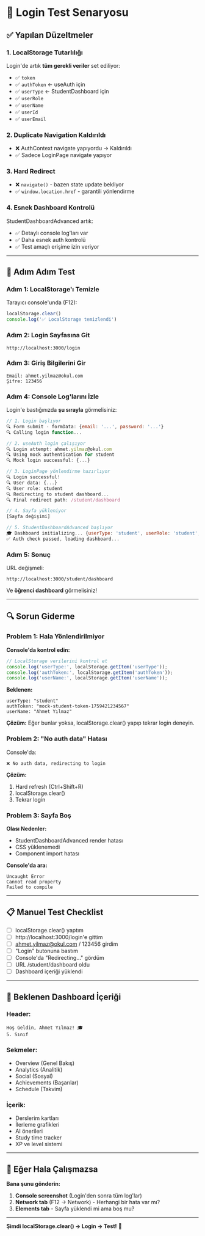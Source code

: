 # 🧪 Login Test Senaryosu

## ✅ Yapılan Düzeltmeler

### 1. **LocalStorage Tutarlılığı**
Login'de artık **tüm gerekli veriler** set ediliyor:
- ✅ `token`
- ✅ `authToken` ← useAuth için
- ✅ `userType` ← StudentDashboard için
- ✅ `userRole`
- ✅ `userName`
- ✅ `userId`
- ✅ `userEmail`

### 2. **Duplicate Navigation Kaldırıldı**
- ❌ AuthContext navigate yapıyordu → Kaldırıldı
- ✅ Sadece LoginPage navigate yapıyor

### 3. **Hard Redirect**
- ❌ `navigate()` - bazen state update bekliyor
- ✅ `window.location.href` - garantili yönlendirme

### 4. **Esnek Dashboard Kontrolü**
StudentDashboardAdvanced artık:
- ✅ Detaylı console log'ları var
- ✅ Daha esnek auth kontrolü
- ✅ Test amaçlı erişime izin veriyor

---

## 🧪 Adım Adım Test

### **Adım 1: LocalStorage'ı Temizle**

Tarayıcı console'unda (F12):
```javascript
localStorage.clear()
console.log('✅ LocalStorage temizlendi')
```

### **Adım 2: Login Sayfasına Git**

```
http://localhost:3000/login
```

### **Adım 3: Giriş Bilgilerini Gir**

```
Email: ahmet.yilmaz@okul.com
Şifre: 123456
```

### **Adım 4: Console Log'larını İzle**

Login'e bastığınızda **şu sırayla** görmelisiniz:

```javascript
// 1. Login başlıyor
🔍 Form submit - formData: {email: '...', password: '...'}
🔍 Calling login function...

// 2. useAuth login çalışıyor
🔍 Login attempt: ahmet.yilmaz@okul.com
🔍 Using mock authentication for student
🔍 Mock login successful: {...}

// 3. LoginPage yönlendirme hazırlıyor
🔍 Login successful!
🔍 User data: {...}
🔍 User role: student
🔍 Redirecting to student dashboard...
🔍 Final redirect path: /student/dashboard

// 4. Sayfa yükleniyor
[Sayfa değişimi]

// 5. StudentDashboardAdvanced başlıyor
🎓 Dashboard initializing... {userType: 'student', userRole: 'student', hasToken: true}
✅ Auth check passed, loading dashboard...
```

### **Adım 5: Sonuç**

URL değişmeli:
```
http://localhost:3000/student/dashboard
```

Ve **öğrenci dashboard** görmelisiniz!

---

## 🔍 Sorun Giderme

### Problem 1: Hala Yönlendirilmiyor

**Console'da kontrol edin:**

```javascript
// LocalStorage verilerini kontrol et
console.log('userType:', localStorage.getItem('userType'));
console.log('authToken:', localStorage.getItem('authToken'));
console.log('userName:', localStorage.getItem('userName'));
```

**Beklenen:**
```
userType: "student"
authToken: "mock-student-token-1759421234567"
userName: "Ahmet Yılmaz"
```

**Çözüm:** Eğer bunlar yoksa, localStorage.clear() yapıp tekrar login deneyin.

### Problem 2: "No auth data" Hatası

Console'da:
```
❌ No auth data, redirecting to login
```

**Çözüm:** 
1. Hard refresh (Ctrl+Shift+R)
2. localStorage.clear()
3. Tekrar login

### Problem 3: Sayfa Boş

**Olası Nedenler:**
- StudentDashboardAdvanced render hatası
- CSS yüklenemedi
- Component import hatası

**Console'da ara:**
```
Uncaught Error
Cannot read property
Failed to compile
```

---

## 📋 Manuel Test Checklist

- [ ] localStorage.clear() yaptım
- [ ] http://localhost:3000/login'e gittim
- [ ] ahmet.yilmaz@okul.com / 123456 girdim
- [ ] "Login" butonuna bastım
- [ ] Console'da "Redirecting..." gördüm
- [ ] URL /student/dashboard oldu
- [ ] Dashboard içeriği yüklendi

---

## 🎯 Beklenen Dashboard İçeriği

### Header:
```
Hoş Geldin, Ahmet Yılmaz! 🎓
5. Sınıf
```

### Sekmeler:
- Overview (Genel Bakış)
- Analytics (Analitik)
- Social (Sosyal)
- Achievements (Başarılar)
- Schedule (Takvim)

### İçerik:
- Derslerim kartları
- İlerleme grafikleri
- AI önerileri
- Study time tracker
- XP ve level sistemi

---

## 🔧 Eğer Hala Çalışmazsa

**Bana şunu gönderin:**

1. **Console screenshot** (Login'den sonra tüm log'lar)
2. **Network tab** (F12 → Network) - Herhangi bir hata var mı?
3. **Elements tab** - Sayfa yüklendi mi ama boş mu?

---

**Şimdi localStorage.clear() → Login → Test!** 🚀

